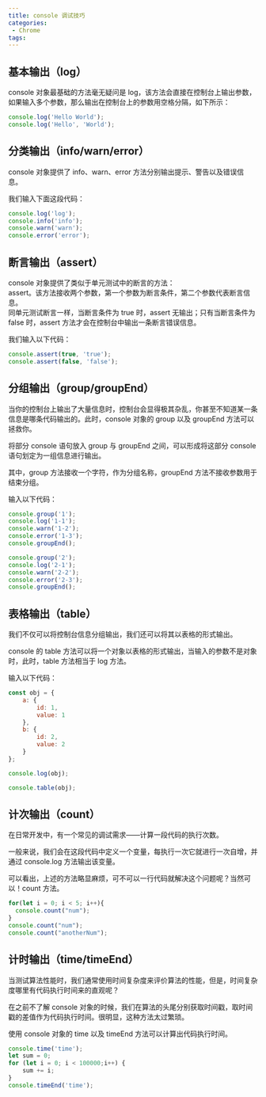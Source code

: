 ```yaml
---
title: console 调试技巧
categories:
 - Chrome
tags:
---
```


## 基本输出（log）

console 对象最基础的方法毫无疑问是 log，该方法会直接在控制台上输出参数，如果输入多个参数，那么输出在控制台上的参数用空格分隔，如下所示：

```javascript
console.log('Hello World');
console.log('Hello', 'World');
```

## 分类输出（info/warn/error）

console 对象提供了 info、warn、error 方法分别输出提示、警告以及错误信息。

我们输入下面这段代码：

```javascript
console.log('log');
console.info('info');
console.warn('warn');
console.error('error');
```

## 断言输出（assert）

console 对象提供了类似于单元测试中的断言的方法：  
assert。该方法接收两个参数，第一个参数为断言条件，第二个参数代表断言信息。  
同单元测试断言一样，当断言条件为 true 时，assert 无输出；只有当断言条件为 false 时，assert 方法才会在控制台中输出一条断言错误信息。

我们输入以下代码：

```javascript
console.assert(true, 'true');
console.assert(false, 'false');
```

## 分组输出（group/groupEnd）

当你的控制台上输出了大量信息时，控制台会显得极其杂乱，你甚至不知道某一条信息是哪条代码输出的。此时，console 对象的 group 以及 groupEnd 方法可以拯救你。

将部分 console 语句放入 group 与 groupEnd 之间，可以形成将这部分 console 语句划定为一组信息进行输出。

其中，group 方法接收一个字符，作为分组名称，groupEnd 方法不接收参数用于结束分组。

输入以下代码：

```javascript
console.group('1');
console.log('1-1');
console.warn('1-2');
console.error('1-3');
console.groupEnd();

console.group('2');
console.log('2-1');
console.warn('2-2');
console.error('2-3');
console.groupEnd();
```

## 表格输出（table）

我们不仅可以将控制台信息分组输出，我们还可以将其以表格的形式输出。

console 的 table 方法可以将一个对象以表格的形式输出，当输入的参数不是对象时，此时，table 方法相当于 log 方法。

输入以下代码：

```javascript
const obj = {
    a: {
        id: 1,
        value: 1
    },
    b: {
        id: 2,
        value: 2
    }
};

console.log(obj);

console.table(obj);
```

## 计次输出（count）

在日常开发中，有一个常见的调试需求——计算一段代码的执行次数。

一般来说，我们会在这段代码中定义一个变量，每执行一次它就进行一次自增，并通过 console.log 方法输出该变量。

可以看出，上述的方法略显麻烦，可不可以一行代码就解决这个问题呢？当然可以！count 方法。

```javascript
for(let i = 0; i < 5; i++){
  console.count("num");
}
console.count("num");
console.count("anotherNum");
```

## 计时输出（time/timeEnd）

当测试算法性能时，我们通常使用时间复杂度来评价算法的性能，但是，时间复杂度哪里有代码执行时间来的直观呢？

在之前不了解 console 对象的时候，我们在算法的头尾分别获取时间戳，取时间戳的差值作为代码执行时间。很明显，这种方法太过繁琐。

使用 console 对象的 time 以及 timeEnd 方法可以计算出代码执行时间。

```javascript
console.time('time');
let sum = 0;
for (let i = 0; i < 100000;i++) {
    sum += i;
}
console.timeEnd('time');
```
